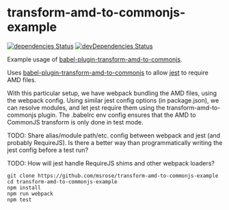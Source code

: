 # transform-amd-to-commonjs-example

[![dependencies Status](https://david-dm.org/msrose/transform-amd-to-commonjs-example/status.svg)](https://david-dm.org/msrose/transform-amd-to-commonjs-example)
[![devDependencies Status](https://david-dm.org/msrose/transform-amd-to-commonjs-example/dev-status.svg)](https://david-dm.org/msrose/transform-amd-to-commonjs-example?type=dev)

Example usage of [babel-plugin-transform-amd-to-commonjs](https://github.com/msrose/babel-plugin-transform-amd-to-commonjs).

Uses [babel-plugin-transform-amd-to-commonjs](https://github.com/msrose/babel-plugin-transform-amd-to-commonjs) to allow [jest](https://facebook.github.io/jest/) to require AMD files.

With this particular setup, we have webpack bundling the AMD files, using the webpack config. Using similar jest config options (in package.json), we can resolve modules, and let jest require them using the transform-amd-to-commonjs plugin. The .babelrc env config ensures that the AMD to CommonJS transform is only done in test mode.

TODO: Share alias/module path/etc. config between webpack and jest (and probably RequireJS). Is there a better way than programmatically writing the jest config before a test run?

TODO: How will jest handle RequireJS shims and other webpack loaders?

```
git clone https://github.com/msrose/transform-amd-to-commonjs-example
cd transform-amd-to-commonjs-example
npm install
npm run webpack
npm test
```
